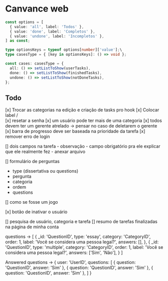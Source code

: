 # Canvance web

```ts
const options = [
  { value: 'all', label: 'Todos' },
  { value: 'done', label: 'Completos' },
  { value: 'undone', label: 'Incompletos' },
] as const;

type optionsKeys = typeof options[number]['value'];\
type casesType = { [key in optionsKeys]: () => void };

const cases: casesType = {
  all: () => setListToShow(userTasks),
  done: () => setListToShow(finishedTasks),
  undone: () => setListToShow(notDoneTasks),
};
```

## Todo

[x] Trocar as categorias na edição e criação de tasks pro hook
[x] Colocar label /\
[x] resetar a senha
[x] um usuário pode ter mais de uma categoria
[x] todos devem ter um gerente atrelado -> pensar no caso de deletarem o gerente
[x] barra de progresso deve ser baseada na prioridade da tarefa
[x] remover erro de login

[] dois campos na tarefa - observação - campo obrigatório pra ele explicar que ele realmente fez - anexar arquivo

[] formulário de perguntas
- type (dissertativa ou questions)
- pergunta
- categoria
- ordem
- questions

[] como se fosse um jogo

[x] botão de inativar o usuário

[] pesquisa de usuário, categoria e tarefa
[] resumo de tarefas finalizadas na página de minha conta

questions -> [
  {
    _id: 'QuestionID',
    type: 'essay',
    category: 'CategoryID',
    order: 1,
    label: 'Você se considera uma pessoa legal?',
    answers: [],
  },
  {
    _id: 'QuestionID',
    type: 'multiple',
    category: 'CategoryID',
    order: 1,
    label: 'Você se considera uma pessoa legal?',
    answers: ['Sim', 'Não'],
  }
]

Answered questions -> {
  user: 'UserID',
  questions: [
    { question: 'QuestionID', answer: 'Sim' },
    { question: 'QuestionID', answer: 'Sim' },
    { question: 'QuestionID', answer: 'Sim' },
  ]
}